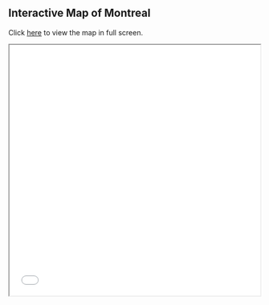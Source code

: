 ## Interactive Map of Montreal

Click [here](test_map.html) to view the map in full screen.


<iframe src="test_map.html" height="500" width="500"></iframe>
